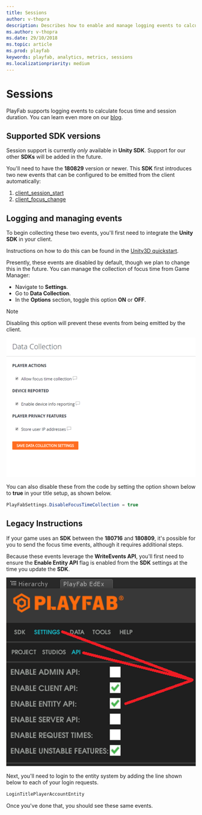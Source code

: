 ```yaml
---
title: Sessions
author: v-thopra
description: Describes how to enable and manage logging events to calculate Focus Time and Session Duration.
ms.author: v-thopra
ms.date: 29/10/2018
ms.topic: article
ms.prod: playfab
keywords: playfab, analytics, metrics, sessions
ms.localizationpriority: medium
---
```


# Sessions

PlayFab supports logging events to calculate focus time and session duration. You can learn even more on our [blog](https://blog.playfab.com/blog/sessions-preview-is-live).

## Supported SDK versions

Session support is currently *only* available in **Unity SDK**. Support for our other **SDKs** will be added in the future.

You'll need to have the **180829** version or newer. This **SDK** first introduces two new events that can be configured to be emitted from the client automatically:

1. [client_session_start](https://api.playfab.com/playstream/events/client_session_start)
2. [client_focus_change](https://api.playfab.com/playstream/events/client_focus_change)

## Logging and managing events

To begin collecting these two events, you'll first need to integrate the **Unity SDK** in your client.

Instructions on how to do this can be found in the [Unity3D quickstart](../../../sdks/unity3d/quickstart.md).

Presently, these events are disabled by default, though we plan to change this in the future. You can manage the collection of focus time from Game Manager:

- Navigate to **Settings**.
- Go to **Data Collection**.
- In the **Options** section, toggle this option **ON** or **OFF**.

> [!NOTE]
> Disabling this option will prevent these events from being emitted by the client.

![Game Manager - Settings - Data Collection](media/tutorials/game-manager-settings-data-collection.png)  

You can also disable these from the code by setting the option shown below to **true** in your title setup, as shown below.

```csharp
PlayFabSettings.DisableFocusTimeCollection = true
```

## Legacy Instructions

If your game uses an **SDK** between the **180716** and **180809**, it's possible for you to send the focus time events, although it requires additional steps.

Because these events leverage the **WriteEvents API**, you'll first need to ensure the **Enable Entity API** flag is enabled from the **SDK** settings at the time you update the **SDK**.

![PlayFab - Settings - Enable Entity API](media/tutorials/playfab-settings-enable-entity-api.png)  

Next, you'll need to login to the entity system by adding the line shown below to each of your login requests.

```csharp
LoginTitlePlayerAccountEntity
```

Once you've done that, you should see these same events.

